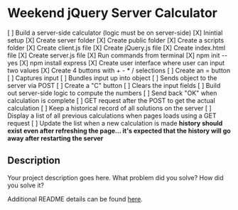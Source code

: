 # Weekend jQuery Server Calculator

[ ] Build a server-side calculator (logic must be on server-side)
    [X] Inintial setup
        [X] Create server folder
            [X] Create public folder
                [X] Create a scripts folder
                    [X] Create client.js file
                    [X] Create jQuery.js file
                [X] Create index.html file
            [X] Create server.js file
        [X] Run commands from terminal
            [X] npm init --yes
            [X] npm install express
    [X] Create user interface where user can input two values
    [X] Create 4 buttons with + - * / selections
    [ ] Create an = button
        [ ] Captures input
        [ ] Bundles input up into object
        [ ] Sends object to the server via POST
    [ ] Create a "C" button
        [ ] Clears the input fields
    [ ] Build out server-side logic to compute the numbers
    [ ] Send back "OK" when calculation is complete
    [ ] GET request after the POST to get the actual calculation
    [ ] Keep a historical record of all solutions on the server
        [ ] Display a list of all previous calculations when pages loads using a GET request
        [ ] Update the list when a new calculation is made
        **history should exist even after refreshing the page... it's expected that the
        history will go away after restarting the server**

## Description

Your project description goes here. What problem did you solve? How did you solve it?

Additional README details can be found [here](https://github.com/PrimeAcademy/readme-template/blob/master/README.md).

